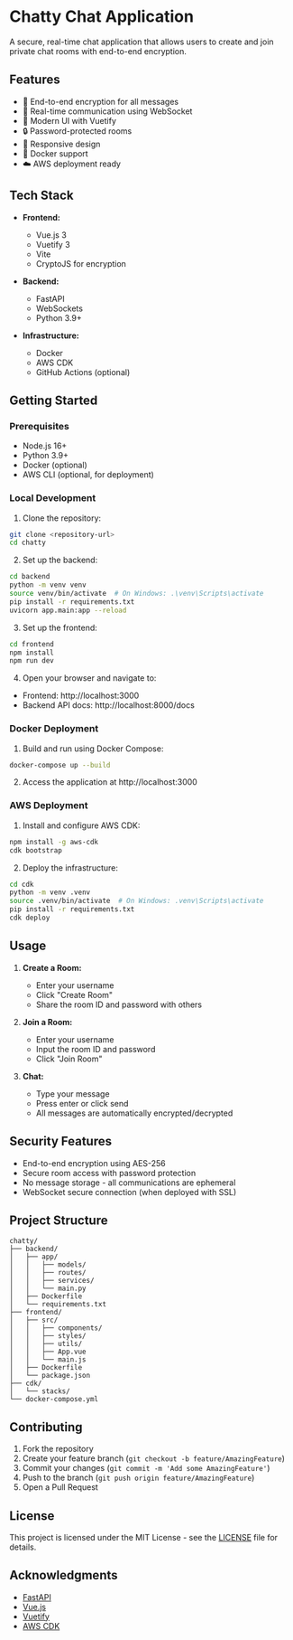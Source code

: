 # Chatty Chat Application

A secure, real-time chat application that allows users to create and join private chat rooms with end-to-end encryption.

## Features

- 🔐 End-to-end encryption for all messages
- 🚀 Real-time communication using WebSocket
- 🎨 Modern UI with Vuetify
- 🔒 Password-protected rooms
- 📱 Responsive design
- 🐳 Docker support
- ☁️ AWS deployment ready

## Tech Stack

- **Frontend:**
  - Vue.js 3
  - Vuetify 3
  - Vite
  - CryptoJS for encryption

- **Backend:**
  - FastAPI
  - WebSockets
  - Python 3.9+

- **Infrastructure:**
  - Docker
  - AWS CDK
  - GitHub Actions (optional)

## Getting Started

### Prerequisites

- Node.js 16+
- Python 3.9+
- Docker (optional)
- AWS CLI (optional, for deployment)

### Local Development

1. Clone the repository:

```bash
git clone <repository-url>
cd chatty
```

2. Set up the backend:
```bash
cd backend
python -m venv venv
source venv/bin/activate  # On Windows: .\venv\Scripts\activate
pip install -r requirements.txt
uvicorn app.main:app --reload
```

3. Set up the frontend:
```bash
cd frontend
npm install
npm run dev
```

4. Open your browser and navigate to:
- Frontend: http://localhost:3000
- Backend API docs: http://localhost:8000/docs

### Docker Deployment

1. Build and run using Docker Compose:
```bash
docker-compose up --build
```

2. Access the application at http://localhost:3000

### AWS Deployment

1. Install and configure AWS CDK:
```bash
npm install -g aws-cdk
cdk bootstrap
```

2. Deploy the infrastructure:
```bash
cd cdk
python -m venv .venv
source .venv/bin/activate  # On Windows: .venv\Scripts\activate
pip install -r requirements.txt
cdk deploy
```

## Usage

1. **Create a Room:**
   - Enter your username
   - Click "Create Room"
   - Share the room ID and password with others

2. **Join a Room:**
   - Enter your username
   - Input the room ID and password
   - Click "Join Room"

3. **Chat:**
   - Type your message
   - Press enter or click send
   - All messages are automatically encrypted/decrypted

## Security Features

- End-to-end encryption using AES-256
- Secure room access with password protection
- No message storage - all communications are ephemeral
- WebSocket secure connection (when deployed with SSL)

## Project Structure
```
chatty/
├── backend/
│   ├── app/
│   │   ├── models/
│   │   ├── routes/
│   │   ├── services/
│   │   └── main.py
│   ├── Dockerfile
│   └── requirements.txt
├── frontend/
│   ├── src/
│   │   ├── components/
│   │   ├── styles/
│   │   ├── utils/
│   │   ├── App.vue
│   │   └── main.js
│   ├── Dockerfile
│   └── package.json
├── cdk/
│   └── stacks/
└── docker-compose.yml
```

## Contributing

1. Fork the repository
2. Create your feature branch (`git checkout -b feature/AmazingFeature`)
3. Commit your changes (`git commit -m 'Add some AmazingFeature'`)
4. Push to the branch (`git push origin feature/AmazingFeature`)
5. Open a Pull Request

## License

This project is licensed under the MIT License - see the [LICENSE](LICENSE) file for details.

## Acknowledgments

- [FastAPI](https://fastapi.tiangolo.com/)
- [Vue.js](https://vuejs.org/)
- [Vuetify](https://vuetifyjs.com/)
- [AWS CDK](https://aws.amazon.com/cdk/)